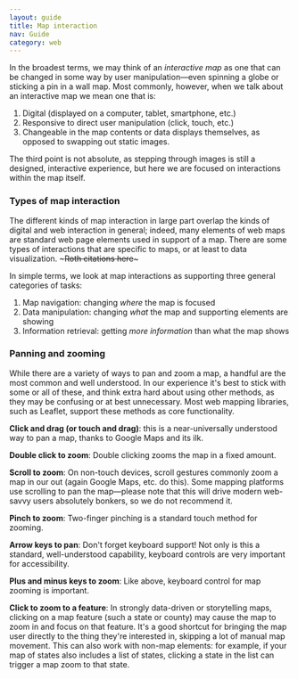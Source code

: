 ```yaml
---
layout: guide
title: Map interaction
nav: Guide
category: web
---
```


In the broadest terms, we may think of an _interactive map_ as one that can be changed in some way by user manipulation—even spinning a globe or sticking a pin in a wall map. Most commonly, however, when we talk about an interactive map we mean one that is:

1. Digital (displayed on a computer, tablet, smartphone, etc.)
2. Responsive to direct user manipulation (click, touch, etc.)
3. Changeable in the map contents or data displays themselves, as opposed to swapping out static images.

The third point is not absolute, as stepping through images is still a designed, interactive experience, but here we are focused on interactions within the map itself.

### Types of map interaction

The different kinds of map interaction in large part overlap the kinds of digital and web interaction in general; indeed, many elements of web maps are standard web page elements used in support of a map. There are some types of interactions that are specific to maps, or at least to data visualization. ~~~Roth citations here~~~

In simple terms, we look at map interactions as supporting three general categories of tasks:

1. Map navigation: changing _where_ the map is focused
2. Data manipulation: changing _what_ the map and supporting elements are showing
3. Information retrieval: getting _more information_ than what the map shows

### Panning and zooming

While there are a variety of ways to pan and zoom a map, a handful are the most common and well understood. In our experience it's best to stick with some or all of these, and think extra hard about using other methods, as they may be confusing or at best unnecessary. Most web mapping libraries, such as Leaflet, support these methods as core functionality.

**Click and drag (or touch and drag)**: this is a near-universally understood way to pan a map, thanks to Google Maps and its ilk.

**Double click to zoom**: Double clicking zooms the map in a fixed amount.

**Scroll to zoom**: On non-touch devices, scroll gestures commonly zoom a map in our out (again Google Maps, etc. do this). Some mapping platforms use scrolling to pan the map—please note that this will drive modern web-savvy users absolutely bonkers, so we do not recommend it.

**Pinch to zoom**: Two-finger pinching is a standard touch method for zooming.

**Arrow keys to pan**: Don't forget keyboard support! Not only is this a standard, well-understood capability, keyboard controls are very important for accessibility.

**Plus and minus keys to zoom**: Like above, keyboard control for map zooming is important.

**Click to zoom to a feature**: In strongly data-driven or storytelling maps, clicking on a map feature (such a state or county) may cause the map to zoom in and focus on that feature. It's a good shortcut for bringing the map user directly to the thing they're interested in, skipping a lot of manual map movement. This can also work with non-map elements: for example, if your map of states also includes a list of states, clicking a state in the list can trigger a map zoom to that state.